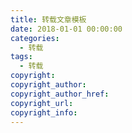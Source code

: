 ```yaml
---
title: 转载文章模板
date: 2018-01-01 00:00:00
categories:
  - 转载
tags:
  - 转载
copyright:
copyright_author:
copyright_author_href:
copyright_url:
copyright_info:
---
```


